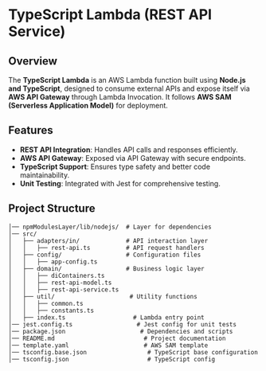 # **TypeScript Lambda (REST API Service)**

## **Overview**
The **TypeScript Lambda** is an AWS Lambda function built using **Node.js and TypeScript**, designed to consume external APIs and expose itself via **AWS API Gateway** through Lambda Invocation. It follows **AWS SAM (Serverless Application Model)** for deployment.

## **Features**
- **REST API Integration**: Handles API calls and responses efficiently.
- **AWS API Gateway**: Exposed via API Gateway with secure endpoints.
- **TypeScript Support**: Ensures type safety and better code maintainability.
- **Unit Testing**: Integrated with Jest for comprehensive testing.

## **Project Structure**

```typescript-lambda/
│── npmModulesLayer/lib/nodejs/  # Layer for dependencies
│── src/
│   ├── adapters/in/             # API interaction layer
│   │   ├── rest-api.ts          # API request handlers
│   ├── config/                  # Configuration files
│   │   ├── app-config.ts
│   ├── domain/                  # Business logic layer
│   │   ├── diContainers.ts
│   │   ├── rest-api-model.ts
│   │   ├── rest-api-service.ts
│   ├── util/                     # Utility functions
│   │   ├── common.ts
│   │   ├── constants.ts
│   ├── index.ts                   # Lambda entry point
│── jest.config.ts                  # Jest config for unit tests
│── package.json                     # Dependencies and scripts
│── README.md                         # Project documentation
│── template.yaml                     # AWS SAM template
│── tsconfig.base.json                 # TypeScript base configuration
│── tsconfig.json                      # TypeScript config
```
